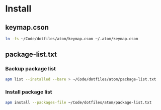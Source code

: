 # Install

## keymap.cson
```bash
ln -fs ~/Code/dotfiles/atom/keymap.cson ~/.atom/keymap.cson
```
## package-list.txt

### Backup package list
```bash
apm list --installed --bare > ~/Code/dotfiles/atom/package-list.txt
```

### Install package list
```bash
apm install --packages-file ~/Code/dotfiles/atom/package-list.txt
```
